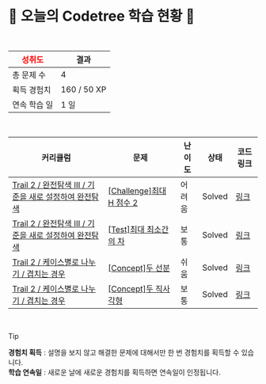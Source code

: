 # 🌲 오늘의 Codetree 학습 현황 🌲

<br />

| <span style="color:red;display:block;text-align:center;"> **성취도**</span> | 결과 |
|---|---|
| 총 문제 수 | 4 |
| 획득 경험치 | 160 / 50 XP |
| 연속 학습 일 | 1 일 |

<br />

|커리큘럼|문제|난이도|상태|코드 링크|
|---|---|---|---|---|
|[Trail 2 / 완전탐색 III / 기준을 새로 설정하여 완전탐색](https://https://en.codetree.ai/trail-info/novice-mid/)|[[Challenge]최대 H 점수 2](https://https://en.codetree.ai/trails/complete/curated-cards/challenge-maximum-h-score-2/)|어려움|Solved|[링크](https://github.com/cyunchaeskku/CodeTree/blob/main/250114/%EC%B5%9C%EB%8C%80%20H%20%EC%A0%90%EC%88%98%202/maximum-h-score-2.py)|
|[Trail 2 / 완전탐색 III / 기준을 새로 설정하여 완전탐색](https://https://en.codetree.ai/trail-info/novice-mid/)|[[Test]최대 최소간의 차](https://https://en.codetree.ai/trails/complete/curated-cards/test-difference-between-maximum-and-minimum/)|보통|Solved|[링크](https://github.com/cyunchaeskku/CodeTree/blob/main/250114/%EC%B5%9C%EB%8C%80%20%EC%B5%9C%EC%86%8C%EA%B0%84%EC%9D%98%20%EC%B0%A8/difference-between-maximum-and-minimum.py)|
|[Trail 2 / 케이스별로 나누기 / 겹치는 경우](https://https://en.codetree.ai/trail-info/novice-mid/)|[[Concept]두 선분](https://https://en.codetree.ai/trails/complete/curated-cards/intro-two-lines/)|쉬움|Solved|[링크](https://github.com/cyunchaeskku/CodeTree/blob/main/250114/%EB%91%90%20%EC%84%A0%EB%B6%84/two-lines.py)|
|[Trail 2 / 케이스별로 나누기 / 겹치는 경우](https://https://en.codetree.ai/trail-info/novice-mid/)|[[Concept]두 직사각형](https://https://en.codetree.ai/trails/complete/curated-cards/intro-two-rectangles/)|보통|Solved|[링크](https://github.com/cyunchaeskku/CodeTree/blob/main/250114/%EB%91%90%20%EC%A7%81%EC%82%AC%EA%B0%81%ED%98%95/two-rectangles.py)|


<br />

> [!TIP]
> **경험치 획득** : 설명을 보지 않고 해결한 문제에 대해서만 한 번 경험치를 획득할 수 있습니다.  
> **학습 연속일** : 새로운 날에 새로운 경험치를 획득하면 연속일이 인정됩니다.

